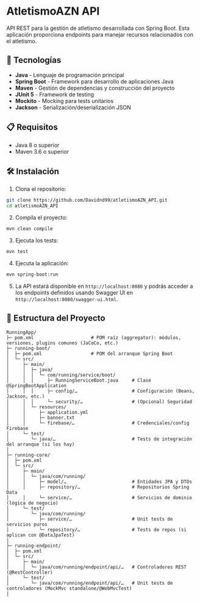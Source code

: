 # AtletismoAZN API

API REST para la gestión de atletismo desarrollada con Spring Boot. Esta aplicación proporciona endpoints para manejar recursos relacionados con el atletismo.

## 🚀 Tecnologías

- **Java** - Lenguaje de programación principal
- **Spring Boot** - Framework para desarrollo de aplicaciones Java
- **Maven** - Gestión de dependencias y construcción del proyecto
- **JUnit 5** - Framework de testing
- **Mockito** - Mocking para tests unitarios
- **Jackson** - Serialización/deserialización JSON

## 📋 Requisitos

- Java 8 o superior
- Maven 3.6 o superior

## 🛠️ Instalación

1. Clona el repositorio:
```bash
git clone https://github.com/Davidnd99/atletismoAZN_API.git
cd atletismoAZN_API
```

2. Compila el proyecto:
```bash
mvn clean compile
```

3. Ejecuta los tests:
```bash
mvn test
```

4. Ejecuta la aplicación:
```bash
mvn spring-boot:run
```

5. La API estará disponible en `http://localhost:8080` y podrás acceder a los endpoints definidos usando Swagger UI en `http://localhost:8080/swagger-ui.html`.

## 📁 Estructura del Proyecto
```arduino
RunningApp/
├─ pom.xml                     # POM raíz (aggregator): módulos, versiones, plugins comunes (JaCoCo, etc.)
├─ running-boot/
│  ├─ pom.xml                  # POM del arranque Spring Boot
│  └─ src/
│     ├─ main/
│     │  ├─ java/
│     │  │  └─ com/running/service/boot/
│     │  │     ├─ RunningServiceBoot.java     # Clase @SpringBootApplication
│     │  │     ├─ config/…                    # Configuración (Beans, Jackson, etc.)
│     │  │     └─ security/…                  # (Opcional) Seguridad
│     │  └─ resources/
│     │     ├─ application.yml
│     │     ├─ banner.txt
│     │     └─ firebase/…                     # Credenciales/config Firebase
│     └─ test/
│        └─ java/…                            # Tests de integración del arranque (si los hay)
│
├─ running-core/
│  ├─ pom.xml
│  └─ src/
│     ├─ main/
│     │  └─ java/com/running/
│     │     ├─ model/…                        # Entidades JPA y DTOs
│     │     ├─ repository/…                   # Repositorios Spring Data
│     │     └─ service/…                      # Servicios de dominio (lógica de negocio)
│     └─ test/
│        └─ java/com/running/
│           ├─ service/…                      # Unit tests de servicios puros
│           └─ repository/…                   # Tests de repos (si aplican con @DataJpaTest)
│
├─ running-endpoint/
│  ├─ pom.xml
│  └─ src/
│     ├─ main/
│     │  └─ java/com/running/endpoint/api/…   # Controladores REST (@RestController)
│     └─ test/
│        └─ java/com/running/endpoint/api/…   # Unit tests de controladores (MockMvc standalone/@WebMvcTest)
│
```


